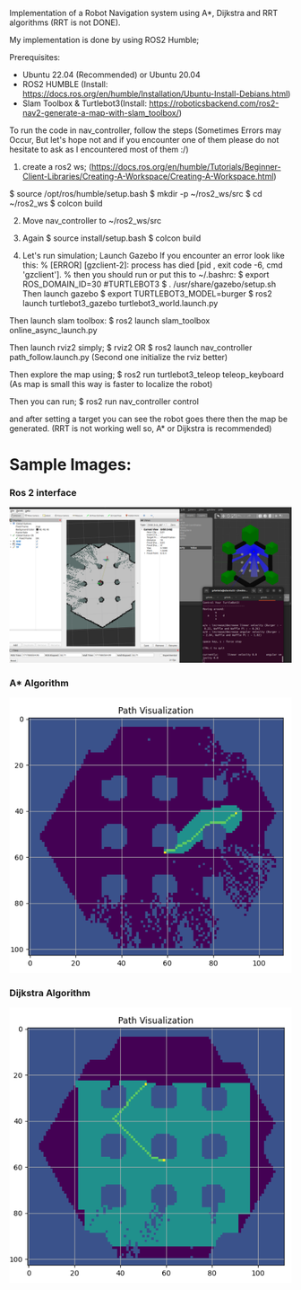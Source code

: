 Implementation of a Robot Navigation system using A*, Dijkstra and RRT algorithms (RRT is not DONE).

My implementation is done by using ROS2 Humble;

Prerequisites:
- Ubuntu 22.04 (Recommended) or Ubuntu 20.04
- ROS2 HUMBLE (Install: https://docs.ros.org/en/humble/Installation/Ubuntu-Install-Debians.html)
- Slam Toolbox & Turtlebot3(Install: https://roboticsbackend.com/ros2-nav2-generate-a-map-with-slam_toolbox/)

To run the code in nav_controller, follow the steps (Sometimes Errors may Occur, But let's hope not and if you encounter one of them please do not hesitate to ask as I encountered most of them :/)

1) create a ros2 ws; (https://docs.ros.org/en/humble/Tutorials/Beginner-Client-Libraries/Creating-A-Workspace/Creating-A-Workspace.html)

$ source /opt/ros/humble/setup.bash
$ mkdir -p ~/ros2_ws/src
$ cd ~/ros2_ws
$ colcon build

2) Move nav_controller to  ~/ros2_ws/src
3) Again
$ source install/setup.bash
$ colcon build


4) Let's run simulation;
Launch Gazebo
If you encounter an error look like this:
% [ERROR] [gzclient-2]: process has died [pid , exit code -6, cmd 'gzclient']. %
then you should run or put this to ~/.bashrc:
$ export ROS_DOMAIN_ID=30 #TURTLEBOT3
$ . /usr/share/gazebo/setup.sh
Then launch gazebo
$ export TURTLEBOT3_MODEL=burger
$ ros2 launch turtlebot3_gazebo turtlebot3_world.launch.py 

Then launch slam toolbox:
$ ros2 launch slam_toolbox online_async_launch.py 

Then launch rviz2 simply;
$ rviz2
OR
$ ros2 launch nav_controller path_follow.launch.py 
(Second one initialize the rviz better)

Then explore the map using;
$ ros2 run turtlebot3_teleop teleop_keyboard 
(As map is small this way is faster to localize the robot)

Then you can run;
$ ros2 run nav_controller control 

and after setting a target you can see the robot goes there then the map be generated.
(RRT is not working well so, A* or Dijkstra is recommended)

# Sample Images:
### Ros 2 interface
![ROS2](ROS2.png)

### A* Algorithm
![A* Algorithm](astar.png)


### Dijkstra Algorithm
![Dijkstra Algorithm](dijkstra.png)



